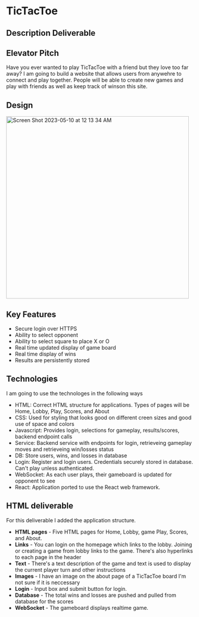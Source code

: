 # TicTacToe

## Description Deliverable

## Elevator Pitch

Have you ever wanted to play TicTacToe with a friend but they love too far away? I am going to build a website that allows users from anywehre to connect and play together. People will be able to create new games and play with friends as well as keep track of winson this site.  

## Design
<img width="490" alt="Screen Shot 2023-05-10 at 12 13 34 AM" src="https://github.com/drearypill/startup/assets/129228083/48e38977-df13-4bc6-afec-2263cbabee2a">

## Key Features

- Secure login over HTTPS
- Ability to select opponent
- Ability to select square to place X or O
- Real time updated display of game board
- Real time display of wins 
- Results are persistently stored

## Technologies
I am going to use the technologes in the following ways

- HTML: Correct HTML structure for applications. Types of pages will be Home, Lobby, Play, Scores, and About
- CSS: Used for styling that looks good on different creen sizes and good use of space and colors
- Javascript: Provides login, selections for gameplay, results/scores, backend endpoint calls
- Service: Backend service with endpoints for login, retrieveing gameplay moves and retrieveing win/losses status
- DB: Store users, wins, and losses in database
- Login: Register and login users. Credentials securely stored in database. Can't play unless authenticated.
- WebSocket: As each user plays, their gameboard is updated for opponent to see
- React: Application ported to use the React web framework.


## HTML deliverable

For this deliverable I added the application structure.

- **HTML pages** - Five HTML pages for Home, Lobby, game Play, Scores, and About.
- **Links** - You can login on the homepage which links to the lobby. Joining or creating a game from lobby links to the game. There's also hyperlinks to each page in the header
- **Text** - There's a text description of the game and text is used to display the current player turn and other instructions
- **Images** - I have an image on the about page of a TicTacToe board I'm not sure if it is neccessary 
- **Login** - Input box and submit button for login.
- **Database** - The total wins and losses are pushed and pulled from database for the scores
- **WebSocket** - The gameboard displays realtime game.

